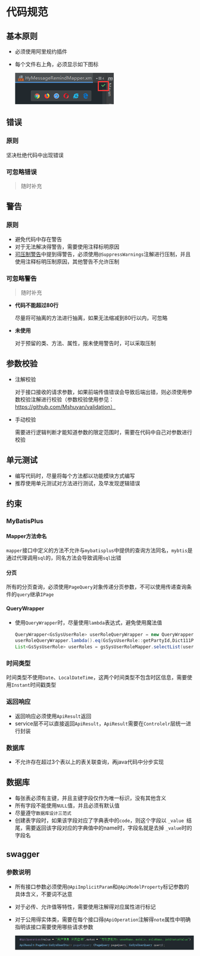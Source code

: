 # 代码规范

## 基本原则

+ 必须使用阿里规约插件

+ 每个文件右上角，必须显示如下图标

  ![image-20191216175724382](CodeStandards.assets/image-20191216175724382.png) 

## 错误

### 原则

坚决杜绝代码中出现错误

### 可忽略错误

> 随时补充

## 警告

### 原则

+ 避免代码中存在警告
+ 对于无法解决得警告，需要使用注释标明原因
+ [可压制警告](#可压制警告)中提到得警告，必须使用`@SuppressWarnings`注解进行压制，并且使用注释标明压制原因，其他警告不允许压制

### 可忽略警告

> 随时补充

+ **代码不能超过80行**

  尽量将可抽离的方法进行抽离，如果无法缩减到80行以内，可忽略

+ **未使用**

  对于预留的类、方法、属性，报未使用警告时，可以采取压制

## 参数校验

+ 注解校验

  对于接口接收的请求参数，如果前端传值错误会导致后端出错，则必须使用参数校验注解进行校验（参数校验使用参见：https://github.com/Mshuyan/validation）

+ 手动校验

  需要进行逻辑判断才能知道参数的限定范围时，需要在代码中自己对参数进行校验

## 单元测试

+ 编写代码时，尽量将每个方法都以功能模块方式编写
+ 推荐使用单元测试对方法进行测试，及早发现逻辑错误

## 约束

### MyBatisPlus

#### Mapper方法命名

`mapper`接口中定义的方法不允许与`mybatisplus`中提供的查询方法同名，`mybtis`是通过代理调用`sql`的，同名方法会导致调用`sql`出错

#### 分页

所有的分页查询，必须使用`PageQuery`对象传递分页参数，不可以使用传递查询条件的`query`继承`IPage`

#### QueryWrapper

+ 使用`QueryWrapper`时，尽量使用`lambda`表达式，避免使用魔法值

  ```java
  QueryWrapper<GsSysUserRole> userRoleQueryWrapper = new QueryWrapper<>();
  userRoleQueryWrapper.lambda().eq(GsSysUserRole::getPartyId,Dict111PartiesEnum.SELF.getCode()).eq(GsSysUserRole::getRoleCode, RoleCodeConstants.QC_ML_DIANWEN);
  List<GsSysUserRole> userRoles = gsSysUserRoleMapper.selectList(userRoleQueryWrapper);
  ```

### 时间类型

时间类型不使用`Date`、`LocalDateTime`，这两个时间类型不包含时区信息，需要使用`Instant`时间戳类型

### 返回响应

+ 返回响应必须使用`ApiResult`返回
+ service层不可以直接返回`ApiResult`，`ApiResult`需要在`Controlelr`层统一进行封装

### 数据库

+ 不允许存在超过3个表以上的表关联查询，再java代码中分步实现

## 数据库

+ 每张表必须有主键，并且主键字段仅作为唯一标识，没有其他含义
+ 所有字段不能使用`NULL`值，并且必须有默认值
+ 尽量遵守`数据库设计三范式`
+ 创建表字段时，如果该字段对应了字典表中的`code`，则这个字段以 `_value `结尾，需要返回该字段对应的字典值中的name时，字段名就是去掉 `_value`时的字段名

## swagger

### 参数说明

+ 所有接口参数必须使用`@ApiImplicitParam`和`@ApiModelProperty`标记参数的具体含义，不要词不达意

+ 对于必传、允许值等特性，需要使用注解得对应属性进行标记

+ 对于公用得实体类，需要在每个接口得`@ApiOperation`注解得`note`属性中明确指明该接口需要使用哪些请求参数

  ![image-20200407175211763](CodeStandards.assets/image-20200407175211763.png) 